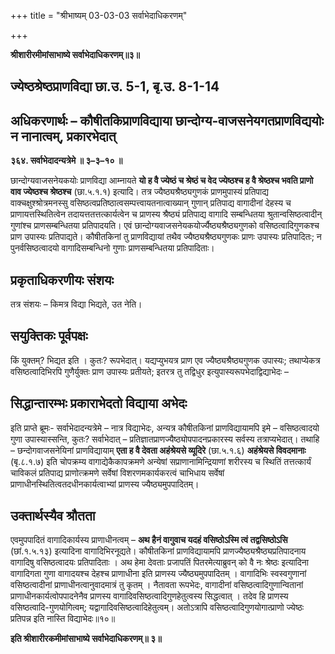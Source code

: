 +++
title = "श्रीभाष्यम् 03-03-03 सर्वाभेदाधिकरणम्"

+++


**श्रीशारीरमीमांसाभाष्ये सर्वाभेदाधिकरणम्॥३॥**

## ज्येष्ठश्रेष्ठप्राणविद्या छा.उ. 5-1, बृ.उ. 8-1-14

## अधिकरणार्थः – कौषीतकिप्राणविद्याया छान्दोग्य-वाजसनेयगतप्राणविद्ययोः न नानात्वम्, प्रकारभेदात्

**३६४. सर्वाभेदादन्यत्रेमे ॥ ३–३–१० ॥**

छान्दोग्यवाजसनेयकयोः प्राणविद्या आम्नायते **यो ह वै ज्येष्ठं च श्रेष्ठं च वेद ज्येष्ठश्च ह वै श्रेष्ठश्च भवति प्राणो वाव ज्येष्ठश्च श्रेष्ठश्च** (छा.५.१.१) इत्यादि। तत्र ज्यैष्ठ्यश्रैष्ठ्यगुणकं प्राणमुपास्यं प्रतिपाद्य वाक्चक्षुश्श्रोत्रमनस्सु वसिष्ठत्वप्रतिष्ठात्वसम्पत्त्वायतनात्वाख्यान् गुणान् प्रतिपाद्य वागादीनां देहस्य च प्राणायत्तस्थितित्वेन तदायत्ततत्तत्कार्यत्वेन च प्राणस्य श्रैष्ठ्यं प्रतिपाद्य वागादि सम्बन्धितया श्रुतान्वसिष्ठत्वादीन् गुणांश्च प्राणसम्बन्धितया प्रतिपादयति। एवं छान्दोग्यवाजसनेयकयोर्ज्यैष्ठ्यश्रैष्ठ्यगुणको वसिष्ठत्वादिगुणकश्च प्राण उपास्यः प्रतिपाद्यते। कौषीतकिनां तु प्राणविद्यायां तथैव ज्यैष्ठ्यश्रैष्ठ्यगुणकः प्राणः उपास्यः प्रतिपादितः; न पुनर्वसिष्ठत्वादयो वागादिसम्बन्धिनो गुणाः प्राणसम्बन्धितया प्रतिपादिताः।

## प्रकृताधिकरणीयः संशयः

तत्र संशयः – किमत्र विद्या भिद्यते, उत नेति।

## सयुक्तिकः पूर्वपक्षः

किं युक्तम्? भिद्यत इति । कुतः? रूपभेदात्। यद्यप्युभयत्र प्राण एव ज्यैष्ठ्यश्रैष्ठ्यगुणक उपास्यः; तथाप्येकत्र वसिष्ठत्वादिभिरपि गुणैर्युक्तः प्राण उपास्यः प्रतीयते; इतरत्र तु तद्विधुर इत्युपास्यरूपभेदाद्विद्याभेदः –

## सिद्धान्तारम्भः प्रकाराभेदतो विद्याया अभेदः

इति प्राप्ते ब्रूमः- सर्वाभेदादन्यत्रेमे – नात्र विद्याभेदः, अन्यत्र कौषीतकिनां प्राणविद्यायामपि इमे – वसिष्ठत्वादयो गुणा उपास्यास्सन्ति, कुतः? सर्वाभेदात् – प्रतिज्ञातप्राणज्यैष्ठ्योपपादनप्रकारस्य सर्वस्य तत्राप्यभेदात्। तथाहि – छन्दोगवाजसनेयिनां प्राणविद्यायाम् **एता ह वै देवता अहंश्रेयसे व्यूदिरे** (छा.५.१.६) **अहंश्रेयसे विवदमानाः** (बृ.८.१.७) इति चोपक्रम्य वागाद्येकैकापक्रमणे अन्येषां सप्राणानामिन्द्रियाणां शरीरस्य च स्थितिं तत्तत्कार्यं चाविकलं प्रतिपाद्य प्राणोत्क्रमणे सर्वेषां विशरणमकार्यकरत्वं चाभिधाय सर्वेषां प्राणाधीनस्थितित्वतदधीनकार्यत्वाभ्यां प्राणस्य ज्यैष्ठ्यमुपपादितम्।

## उक्तार्थस्यैव श्रौतता

एवमुपपादितं वागादिकार्यस्य प्राणाधीनत्वम् – **अथ हैनं वागुवाच यदहं वसिष्ठोऽस्मि त्वं तद्वसिष्ठोऽसि** (छां.१.५.१३) इत्यादिना वागादिभिरनूद्यते। कौषीतकिनां प्राणविद्यायामपि प्राणज्यैष्ठ्यश्रैष्ठ्यप्रतिपादनाय वागादिषु वसिष्ठत्वादयः प्रतिपादिताः । अथ हेमा देवताः प्रजापतिं पितरमेत्याब्रुवन् को वै नः श्रेष्ठः इत्यादिना वागादिगता गुणा वागादयश्च देहश्च प्राणाधीना इति प्राणस्य ज्यैष्ठ्यमुपपादितम् । वागादिभिः स्वस्वगुणानां वसिष्ठत्वादीनां प्राणाधीनत्वानुवादमात्रं तु कृतम् । नैतावता रूपभेदः, वागादीनां वसिष्ठत्वादिगुणान्वितानां प्राणाधीनकार्यत्वोपपादनेनैव प्राणस्य वागादिवसिष्ठत्वादिगुणहेतुत्वस्य सिद्धत्वात् । तदेव हि प्राणस्य वसिष्ठत्वादि-गुणयोगित्वम्; यद्वागादिवसिष्ठत्वादिहेतुत्वम्। अतोऽत्रापि वसिष्ठत्वादिगुणयोगात्प्राणो ज्येष्ठः प्रतिपन्न इति नास्ति विद्याभेदः॥१०॥

**इति श्रीशारीरकमीमांसाभाष्ये सर्वाभेदाधिकरणम्॥ ३॥**


